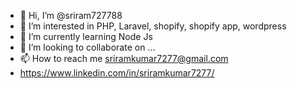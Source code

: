 - 👋 Hi, I’m @sriram727788
- 👀 I’m interested in PHP, Laravel, shopify, shopify app, wordpress
- 🌱 I’m currently learning Node Js
- 💞️ I’m looking to collaborate on ...
- 📫 How to reach me sriramkumar7277@gmail.com
- https://www.linkedin.com/in/sriramkumar7277/

<!---
sriram727788/sriram727788 is a ✨ special ✨ repository because its `README.md` (this file) appears on your GitHub profile.
You can click the Preview link to take a look at your changes.
--->
